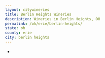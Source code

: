 ```yaml
---
layout: citywineries
title: Berlin Heights Wineries
description: Wineries in Berlin Heights, OH
permalink: /oh/erie/berlin-heights/
state: oh
county: erie
city: berlin heights
---
```

-
